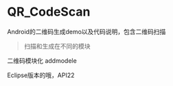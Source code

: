                    

# QR_CodeScan
Android的二维码生成demo以及代码说明，包含二维码扫描

> 扫描和生成在不同的模块 

二维码模块化
addmodele


Eclipse版本的哦，API22
